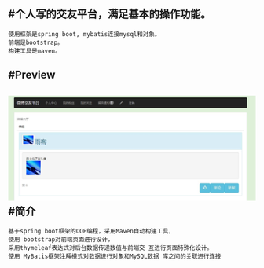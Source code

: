 #个人写的交友平台，满足基本的操作功能。<br> 
-------------------------------------
    使用框架是spring boot, mybatis连接mysql和对象。
    前端是bootstrap。
    构建工具是maven。
#Preview<br> 
-------------------------------------
  ![](https://github.com/edonon/mywb/blob/master/Preview/main0706.jpg)
#简介<br> 
-------------------------------------
    基于spring boot框架的OOP编程，采用Maven自动构建工具，
    使用 bootstrap对前端页面进行设计，
    采用thymeleaf表达式对后台数据传递数值与前端交 互进行页面特殊化设计。
    使用 MyBatis框架注解模式对数据进行对象和MySQL数据 库之间的关联进行连接
